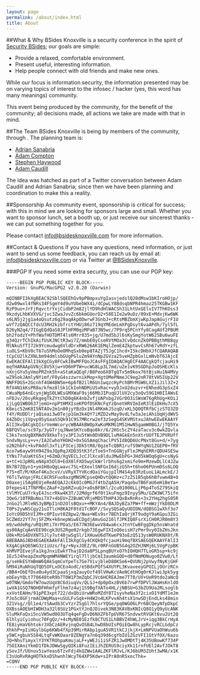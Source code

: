 ```yaml
---
layout: page
permalink: /about/index.html
title: About
---
```


##What & Why
BSides Knoxville is a security conference in the spirit of [Security BSides](http://www.securitybsides.com/w/page/12194156/FrontPage); our goals are simple:

 * Provide a relaxed, comfortable environment.
 * Present useful, interesting information.
 * Help people connect with old friends and make new ones.

While our focus is information security, the information presented may be on varying topics of interest to the infosec / hacker (yes, this word has many meanings) community.


This event being produced by the community, for the benefit of the community; all decisions made, all actions we take are made with that in mind.

##The Team
BSides Knoxville is being by members of the community, through [](). The planning team is:

 * [Adrian Sanabria](http://averysawaba.blogspot.com/)
 * [Adam Compton](https://twitter.com/tatanus)
 * [Stephen Haywood](http://averagesecurityguy.info/)
 * [Adam Caudill](http://adamcaudill.com/)

The idea was hatched as part of a Twitter conversation between Adam Caudill and Adrian Sanabria; since then we have been planning and coordination to make this a reality.

##Sponsorship
As community event, sponsorship is critical for success; with this in mind we are looking for sponsors large and small. Whether you want to sponsor lunch, set a booth up, or just receive our sincerest thanks - we can put something together for you.

Please contact [info@bsidesknoxville.com](mailto:info@bsidesknoxville.com) for more information.

##Contact & Questions
If you have any questions, need information, or just want to send us some feedback, you can reach us by email at: [info@bsidesknoxville.com](mailto:info@bsidesknoxville.com) or via Twitter at [@BSidesKnoxville](https://twitter.com/bsidesknoxville).

###PGP
If you need some extra security, you can use our PGP key:


    -----BEGIN PGP PUBLIC KEY BLOCK-----
    Version: GnuPG/MacGPG2 v2.0.20 (Darwin)

    mQINBFI3kXgBEAC92SblSQEEhGv9pPBmpxuYgIasvjedslQ20dMsw1bKIroHOjp/
    d2w09wxl4fNRs34FSgmY4d9uYUbebWX4i/dCpwLY8BdsqbNPR4hmaz25TKGBw1KF
    RzP9uo+JrFjRqvctrYxjCidbP2m82jlYD9hdHlWACSh31LhtUxGElvIV7ThKOss3
    9kzdyLhbKVXVG/jvc3ZwaJvvZc6bkmGUorD2+58E1Ie2w9uDz/09xE+MdxjKw6WK
    s6LN5j2jg1a4oQsutz6g29aqAkpODwrwF3GnbJ+cRtsMBZbmXjwKpJapAGujrF1U
    wVf7zQAQCCfdcU3RH2kzbfrctYHUj86z719qYMEdeLmXPgDsyt6vaAPdh/7yl5fL
    D26yN2q4/7IGgEQdQaS8JPlHFM0qzMPaB73N5wc/7P9rq5PCnYfy8CagAUf2PBUM
    bh2fodzY+PhfWafHOTDMT4ls6Mrr035+jg/U7md5bJl6sKySmgYotW62SBu6wuFE
    g34QzrTChIkAifUsKJNCtR3wi7Z/mmbE0yCseRVtMOa3CvQdcnZkOPBBgthM88qy
    MlNkuSfTI72k9Ycmudwg6VldDrxRW626AK1EMqlZemE4ZkptwvCsRh67vRdY+zfL
    iuOLS+KbV0cT67uShMoOeOMhqSxb0ep8TAZjT5JgC1hcd+I5kcDHbXJfCQARAQAB
    tCpCU2lkZXNLbm94dmlsbGUgPGluZm9AYnNpZGVza25veHZpbGxlLmNvbT6JAjcE
    EwEKACEFAlI3kXgCGy8FCwkIBwMFFQoJCAsFFgIDAQACHgECF4AACgkQfcjauHi9
    mqfHARAApGVNjC8V5Xjw+VO6HPTW+ucWG8Lp3L7md/uZe1vK9SGDhpJoOSHEcKls
    nXnjGYu5yVmoPRZnk5h+aStaKaQEqF/B8Peo6X0TgQTx5m9kox76tBjsHu1N4MVy
    wZ9SokJAmlyNYimf/F0yG4szzwrnikMop+XgtOMePNmeJC9eg2nR78tVH5IUp22V
    NNFFDGS+2Gcnhf4GW4BW5m+6p6fB2ilR6Un1wqzcHyPchBMrMSW6LXZ1iJil3Z+2
    RfX4N1kKsPR8o/kfmz8lSk1CkIehNDMiUSxRac+vyDJxU2duzvr+ENhedG3pSxZ4
    CWuaMp64nEcynjWgS0LWEsGMXWaF9sj66MbJIPuqUJlUV2cy3oQv59G1H0IIAWsE
    nFDJv/20syRkgegTkZYtChD0q6K4nbZvfjUAPxbgJVGrDO3iSWsW76gRhUg+KOiJ
    ijLgQ1WBO637jemU+npPtHMXIseKPOfDSKNcFqYzQnetHRVImIeR3lEiDkHu7cX5
    K8eic52mK8I5NTAOv2m1n80jyYBzDx1Nl4RKmkJ5zqD/xKL5Q0QTRfbCjzSTO3ZO
    f4Y/RUDDlrjaQieai3wOTejp1Gm3k4QY7iMZD2vMay9vdLfw3aJeiAhiUqHjdWVS
    X4ZbDcj1Vpvp95yGaaS5Qk91C9S7MRcrw2ef3zSegG4SKVMStxuJAhwEEwEKAAYF
    AlI3kvQACgkQIsrVemWcorycWBAAkBWOpXwKoMKMG1M51HwNSgamW0BGJ/jTQ5Yx
    6BFQVlo/sc97p/3yGTrjqJNweSKYcoBqo0kr/6/2HSc5cZY4zaTacv3c0wkZQvla
    C3ks7xnUgBXMAdV9XkoTsjv3PIJu5tWn0DVB9DLluM4GkEn5nXtrUOfTEJPVRUff
    5ndvNysLy+v+/IA2CwhoYHOHZ+0x5G5AmqChaclPV5Id8QD6UcPNxt8Gu+d/+7yg
    o2N2hbFc+kvPAddl3xTiiP3Cej3Dk5tR8/8gzeTcQBR1rufS9WYqNU1ZGEP0+fRV
    Aco7w6ayw9tH94Z9aJQpRqJXDD35tK3fzToe5+TnGGNjyFleJMqhERRrQDU4SESw
    tYNs77uUaKtG5xj+6ZmD/XgVECLJcCJlXcx8lduJMwEbPG+JHd5kWOq6gU+csNyG
    a+tC+UJpRRLeN4pX5Ol0+EdX8lFXD5wyCkWrlrbhs6g2xmifo9m+MzewDLlC4JZw
    Bk7B7ZQyn1+ym1H8oQgLwavc7SL+EXevlSNFGxI6djzG5h+t6ho06PUnmDSs6LOQ
    P75+dT/M/KKeF4Ku3cxV/uVRyXTYVKcdQaiYGujpIlM4S4y83RzEuoL1ALmckE/J
    Y6TiTwVqojFRLC8CRSFuo9azgMNSMCpseQHDvtQQHz+c7zZS1B5qb6hBfvwm4B+O
    D0axeji5Ag0EUjeReAEQAJ2c6k0Ic0MGJf4tbZqA5H/PaqobuTB6FaU6eH1BeYa+
    Dfepes417TNFMbcZAaF+2p6RZvuQJ+aOsBF8Kl/2cu01000LLjP6p4ToSZ79SkiQ
    tVlMYCuU7rkyE4JscrRkw4K3T/J2Mdgrf6f0t1kuFmgz9Inyy5Mu/GZW3WC75ifn
    3QeG/10TRBuNoi7X7+4bEU+Z2BuWCVRjeMDSThHP4JQxBxRnRs+3s2YHq2hgS05R
    JnGo2lJRleNS3yBMpI1nD2OlsBQxu++MKYAn4/BAJDyBZa7PW+ff+mWzjYkD8DLM
    T0Ps2ywNSCgy21uITlcH8KA2F0td1TcBOF//SvySQSaQyUOION/dQBSG1wXhf3o7
    IoYcO9D5hVIJM+c0PIuvt0Z8pw2/Nwa+WEs9sr7BEhIaQrjKT9udgY9aKGpu3ZGi
    5CZWdz2Yf7nj5FZMx+k6nepWiwECDgdjAmvGo216lfJPKIQ8FsrXiCH0RJR0m8Y3
    m9/wddeRg/uRQiMti7XrPOaS/E677W36EwxV84wa6cxJtnYCwBFggDkp5nsWnatd
    qs00AgCqAeVEE90cgk3US2Rge02rkgb73EgwFIXIoQ6eisH7zPmr9vy0IbZHsJkn
    U0k+MzG4DVXNTSJly7ut40jw5gSl/1XHuwU6dTKweP93oEzQ513ysW0RUKNX0t/R
    ABEBAAGJBD4EGAEKAAkFAlI3kXgCGy4CKQkQfcjauHi9mqfBXSAEGQEKAAYFAlI3
    kXgACgkQ65WG3z1iUzs/fg/+NyxJOEZ/9Lr0RFnGUB5G4q2OZHJNMj6LSVgPzpBK
    4hMVPIEvejFa1kgJnxiEwkYThajD2da8P5LpnqBUYxO7hIOHQH7TLoGR5sp+kc9j
    1Ez5J4heapZmxMpqmWM4NWEYirql7lljbCmI3aumkGOD+d0fNmMONugo0ZVw0/Lt
    g/seHkESYmBmW6QAkSqmCoYpeTs7Ge7VivjbleD80KSe6+QVUNj2pVwyfNyKjGHF
    hM94iRuNhUqTQD5OFLxOCEo4odC/e5BdxPQfS4XUYPL3KvaveeyGPOILjOUrzRCn
    /BB4+ObEfDsa0u4yd3CpaaSjxq2auyOzf49lVHwKcVAeNCdtHOg0rKJlwi3pk5yg
    ebEeyYQLt770648teR9b7T0W1P3mZqbCJVc6HCREAJme7T70/UV+UeR9tdo2aNcQ
    w0TNW/GmdofW7owzUqV8C6diuqVv/QLSJ+dp0pOxzBV6b7rwPfDPVlJWaHsKnldO
    iwVA1GSQ7NOHDFHhmfyFlhm7z4wj1S9BgfXATo4HL/jNBSU+G3bZU9Ua2RLsoglb
    xxVotEAHm/91pPE3xpt722/dxQbiUrwWRoMZdY8TIsyvheNa3f2cixO1YdMT1eJm
    PJo5c8GFjrmACDWpMaa+uSULFvSqk+H4W2n4LKPvvAh4tsX1nwSDjEndLks48min
    3Z1Vsg//Ql1e4/tSAwdb3CvYzrZ5gGl7hlsrYQGe/pq0WGO6LPr6BCQeyNfpDkpC
    OXBssAOEbHIWDH3a32l8SUz1PGxtYJnQJDivek3N83KAVBxKNIcQ8O1yQ9yUcANK
    SluMkFoQxi5niVW5wd0O3UTq4qeFgDvD6NXZFbTpUVR67SndvwtRVGKt6vu2Ut2Q
    6lhlyiCyiohuc70FgQz/+4cMyNE01Ezfk8CTUS1LhBBVZ4hWLJrV+iqg3BkCrHyA
    fE8iyHaV6htokr3XbCzAERvjnqQvOSB4LhwD8bUIsPQiEQw8hLypRcjvRCLGdpCz
    XhkhP+pIiHGylbGp6KWb4fXp39MirRAbp1guA5VR1tkCJjkjX+LmNPVUaOhWuu6b
    y5WC+gbuVSS84LtqFvWKOaar8ZENgYa7n6q39d6cgYbIU1ZGzVFI1GtVfOX/6azu
    JQ+NhuTimyxlY3YKTROhpaKmujaLF+yWEJi1iSFZR1JwOMDtTj4K35UBowKf734P
    75OIXAniYkmD1fDkJDWwSgyQIKi8FuzIEiJhZERUS9ciyXk11rnfUEl2AvfJOkT8
    ySovJf/UUnuv5iwYeas6TzvFdj4kQZWw1AALZKFlMJvL/KJ6bUM3ZUht3wMA/x1K
    C3sUoRvRAgHOTkkxDShwnhlWcyT64XP5Kdw+sIPrA0nRSxocThk=
    =CQNV
    -----END PGP PUBLIC KEY BLOCK-----
